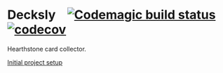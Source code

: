 # Decksly &nbsp; &nbsp;[![Codemagic build status](https://api.codemagic.io/apps/6404d2768cf257ff9fe1e69f/6404d2768cf257ff9fe1e69e/status_badge.svg)](https://codemagic.io/apps/6404d2768cf257ff9fe1e69f/6404d2768cf257ff9fe1e69e/latest_build) &nbsp; [![codecov](https://codecov.io/gh/StipT/decksly/branch/develop/graph/badge.svg?token=3M0DYCHGKF)](https://codecov.io/gh/StipT/decksly)
Hearthstone card collector.

[Initial project setup](https://github.com/StipT/decksly/wiki/Initial-Setup)
